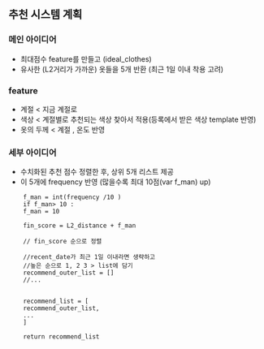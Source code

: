 ## 추천 시스템 계획
### 메인 아이디어
- 최대점수 feature를 만들고 (ideal_clothes)
- 유사한 (L2거리가 가까운) 옷들을 5개 반환 (최근 1일 이내 착용 고려)

### feature
- 계절 < 지금 계절로
- 색상 < 계절별로 추천되는 색상 찾아서 적용(등록에서 받은 색상 template 반영)
- 옷의 두께 < 계절 , 온도 반영

### 세부 아이디어
- 수치화된 추천 점수 정렬한 후, 상위 5개 리스트 제공
- 이 5개에 frequency 반영 (많을수록 최대 10점(var f_man) up)

```
    f_man = int(frequency /10 )
    if f_man> 10 :
    f_man = 10
    
    fin_score = L2_distance + f_man
    
    // fin_score 순으로 정렬
    
    //recent_date가 최근 1일 이내라면 생략하고
    //높은 순으로 1, 2 3 > list에 담기
    recommend_outer_list = []
    //...
    
    
    recommend_list = [
    recommend_outer_list,
    ...
    ]
    
    return recommend_list
```